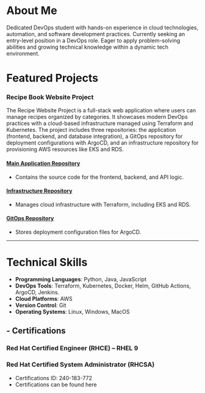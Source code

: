 # **About Me**

Dedicated DevOps student with hands-on experience in cloud technologies, automation, and software
development practices. Currently seeking an entry-level position in a DevOps role.
Eager to apply problem-solving abilities and growing technical knowledge within a dynamic tech
environment.

# **Featured Projects**

### **Recipe Book Website Project**

The Recipe Website Project is a full-stack web application where users can manage recipes organized by categories. It showcases modern DevOps practices with a cloud-based infrastructure managed using Terraform and Kubernetes. The project includes three repositories: the application (frontend, backend, and database integration), a GitOps repository for deployment configurations with ArgoCD, and an infrastructure repository for provisioning AWS resources like EKS and RDS.

#### **[Main Application Repository](https://github.com/EITANPOD/devops-killer-project)**
- Contains the source code for the frontend, backend, and API logic.

#### **[Infrastructure Repository](https://github.com/EITANPOD/devops-killer-infra-repo)**
- Manages cloud infrastructure with Terraform, including EKS and RDS.

#### **[GitOps Repository](https://github.com/EITANPOD/devops-killer-gitOps)**
- Stores deployment configuration files for ArgoCD.

---


# **Technical Skills**

- **Programming Languages**: Python, Java,  JavaScript
- **DevOps Tools**: Terraform, Kubernetes, Docker, Helm, GitHub Actions, ArgoCD, Jenkins.
- **Cloud Platforms**: AWS
- **Version Control**: Git
- **Operating Systems**: Linux, Windows, MacOS
  
## - **Certifications**

### Red Hat Certified Engineer (RHCE) – RHEL 9
### Red Hat Certified System Administrator (RHCSA)
- Certifications ID: 240-183-772
- Certifications can be found here

